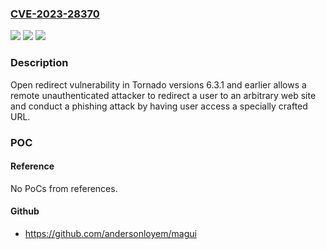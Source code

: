 ### [CVE-2023-28370](https://cve.mitre.org/cgi-bin/cvename.cgi?name=CVE-2023-28370)
![](https://img.shields.io/static/v1?label=Product&message=Tornado&color=blue)
![](https://img.shields.io/static/v1?label=Version&message=n%2Fa&color=blue)
![](https://img.shields.io/static/v1?label=Vulnerability&message=Open%20redirect&color=brighgreen)

### Description

Open redirect vulnerability in Tornado versions 6.3.1 and earlier allows a remote unauthenticated attacker to redirect a user to an arbitrary web site and conduct a phishing attack by having user access a specially crafted URL.

### POC

#### Reference
No PoCs from references.

#### Github
- https://github.com/andersonloyem/magui

